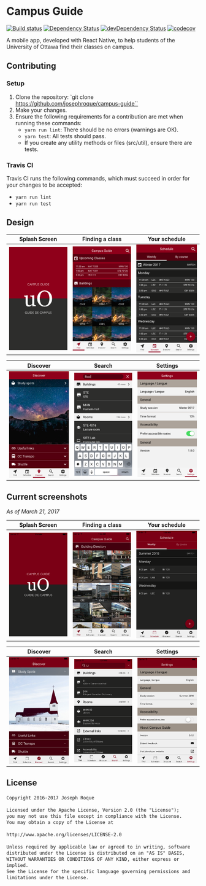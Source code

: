 # Campus Guide

[![Build status](https://travis-ci.org/josephroque/campus-guide.svg?branch=master)](https://travis-ci.org/josephroque/campus-guide)
[![Dependency Status](https://david-dm.org/josephroque/campus-guide.svg)](https://david-dm.org/josephroque/campus-guide)
[![devDependency Status](https://david-dm.org/josephroque/campus-guide/dev-status.svg)](https://david-dm.org/josephroque/campus-guide?type=dev)
[![codecov](https://codecov.io/gh/josephroque/campus-guide/branch/master/graph/badge.svg)](https://codecov.io/gh/josephroque/campus-guide)


A mobile app, developed with React Native, to help students of the University of Ottawa find their classes on campus.

## Contributing

### Setup

1. Clone the repository: `git clone https://github.com/josephroque/campus-guide``
2. Make your changes.
3. Ensure the following requirements for a contribution are met when running these commands:
    - `yarn run lint`: There should be no errors (warnings are OK).
    - `yarn test`: All tests should pass.
    - If you create any utility methods or files (src/util), ensure there are tests.

### Travis CI

Travis CI runs the following commands, which must succeed in order for your changes to be accepted:

- `yarn run lint`
- `yarn run test`

## Design

| Splash Screen | Finding a class | Your schedule |
|:-------------:|:---------------:|:-------------:|
| <img src='./screenshots/design_splash.png' width='220' alt='Splash design'/> | <img src='./screenshots/design_find.png' width='220' alt='Find design'/> | <img src='./screenshots/design_schedule.png' width='220' alt='Schedule design'/> |

| Discover | Search | Settings |
|:--------:|:------:|:--------:|
| <img src='./screenshots/design_discover.png' width='220' alt='Discover design'/> | <img src='./screenshots/design_search.png' width='220' alt='Search design'/> | <img src='./screenshots/design_settings.png' width='220' alt='Settings design'/> |

## Current screenshots

*As of March 21, 2017*

| Splash Screen | Finding a class | Your schedule |
|:-------------:|:---------------:|:-------------:|
| <img src='./screenshots/screen_pre_splash.png' width='220' alt='Prerelease splash'/> | <img src='./screenshots/screen_pre_find.png' width='220' alt='Prerelease find'/> | <img src='./screenshots/screen_pre_schedule.png' width='220' alt='Prerelease schedule'/> |

| Discover | Search | Settings |
|:--------:|:------:|:--------:|
| <img src='./screenshots/screen_pre_discover.png' width='220' alt='Prerelease discover'/> | <img src='./screenshots/screen_pre_search.png' width='220' alt='Prerelease search'/> | <img src='./screenshots/screen_pre_settings.png' width='220' alt='Prerelease settings'/> |

## License

```
Copyright 2016-2017 Joseph Roque

Licensed under the Apache License, Version 2.0 (the "License");
you may not use this file except in compliance with the License.
You may obtain a copy of the License at

http://www.apache.org/licenses/LICENSE-2.0

Unless required by applicable law or agreed to in writing, software
distributed under the License is distributed on an "AS IS" BASIS,
WITHOUT WARRANTIES OR CONDITIONS OF ANY KIND, either express or implied.
See the License for the specific language governing permissions and
limitations under the License.
```

